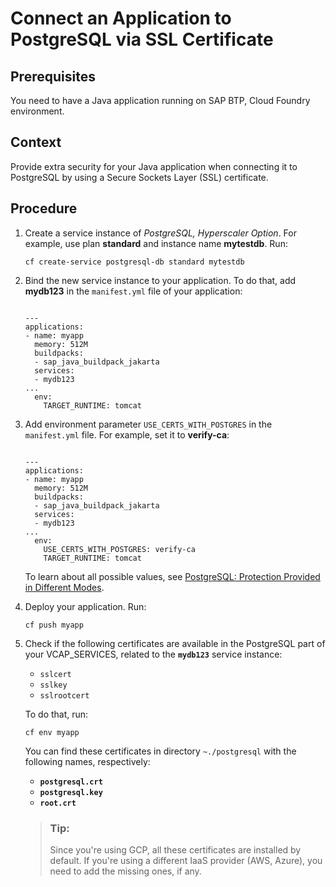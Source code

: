 <!-- loioa04a06d65a164153919ca202d2a57e34 -->

# Connect an Application to PostgreSQL via SSL Certificate



<a name="loioa04a06d65a164153919ca202d2a57e34__prereq_nb1_dps_dgc"/>

## Prerequisites

You need to have a Java application running on SAP BTP, Cloud Foundry environment.



## Context

Provide extra security for your Java application when connecting it to PostgreSQL by using a Secure Sockets Layer \(SSL\) certificate.



## Procedure

1.  Create a service instance of *PostgreSQL, Hyperscaler Option*. For example, use plan **standard** and instance name **mytestdb**. Run:

    ```
    cf create-service postgresql-db standard mytestdb
    ```

2.  Bind the new service instance to your application. To do that, add **mydb123** in the `manifest.yml` file of your application:

    ```
    
    ---
    applications:
    - name: myapp
      memory: 512M 
      buildpacks:
      - sap_java_buildpack_jakarta
      services:
      - mydb123
    ...
      env:
        TARGET_RUNTIME: tomcat
    ```

3.  Add environment parameter `USE_CERTS_WITH_POSTGRES` in the `manifest.yml` file. For example, set it to **verify-ca**:

    ```
    
    ---
    applications:
    - name: myapp
      memory: 512M 
      buildpacks:
      - sap_java_buildpack_jakarta
      services:
      - mydb123
    ...
      env:
        USE_CERTS_WITH_POSTGRES: verify-ca
        TARGET_RUNTIME: tomcat
    ```

    To learn about all possible values, see [PostgreSQL: Protection Provided in Different Modes](https://www.postgresql.org/docs/17/libpq-ssl.html#LIBPQ-SSL-PROTECTION).

4.  Deploy your application. Run:

    ```
    cf push myapp
    ```

5.  Check if the following certificates are available in the PostgreSQL part of your VCAP\_SERVICES, related to the **`mydb123`** service instance:

    -   `sslcert`
    -   `sslkey`
    -   `sslrootcert`

    To do that, run:

    ```
    cf env myapp
    ```

    You can find these certificates in directory `~./postgresql` with the following names, respectively:

    -   **`postgresql.crt`**
    -   **`postgresql.key`**
    -   **`root.crt`**

    > ### Tip:  
    > Since you're using GCP, all these certificates are installed by default. If you're using a different IaaS provider \(AWS, Azure\), you need to add the missing ones, if any.


